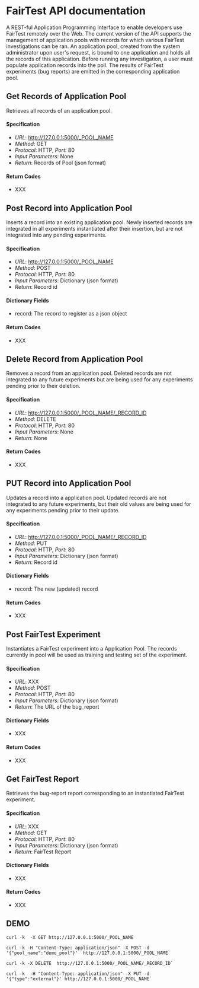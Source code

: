 # FairTest API documentation

A REST-ful Application Programming Interface to enable developers use FairTest remotely over the Web. The current version of the API supports the management of application pools with records for which various FairTest investigations can be ran. An application pool, created from the system administrator upon user's request, is bound to one application and holds all the records of this application. Before running any investigation, a user must populate application records into the poll. The results of FairTest experiments (bug reports) are emitted in the corresponding application pool.

## Get Records of Application Pool
Retrieves all records of an application pool.

#### Specification
* _URL_: http://127.0.0.1:5000/_POOL_NAME
* _Method_: GET
* _Protocol_: HTTP, _Port_: 80
* _Input Parameters_:  None
* _Return_: Records of Pool (json format)

#### Return Codes
* XXX


## Post Record into Application Pool
Inserts a record into an existing application pool. Newly inserted records are integrated in
all experiments instantiated after their insertion, but are not integrated into any pending 
experiments.

#### Specification
* _URL_: http://127.0.0.1:5000/_POOL_NAME
* _Method_: POST
* _Protocol_: HTTP, _Port_: 80
* _Input Parameters_: Dictionary (json format)
* _Return_: Record id

#### Dictionary Fields

* record: The record to register as a json object

#### Return Codes
* XXX



## Delete Record from Application Pool
Removes a record from an application pool. Deleted records are not integrated to any future experiments
but are being used for any experiments pending prior to their deletion.

#### Specification
* _URL_: http://127.0.0.1:5000/_POOL_NAME/_RECORD_ID
* _Method_: DELETE
* _Protocol_: HTTP, _Port_: 80
* _Input Parameters_: None
* _Return_: None

#### Return Codes

* XXX



## PUT Record into Application Pool
Updates a record into a application pool. Updated records are not integrated to any future experiments, but their old values are being used for any experiments pending prior to their update.

#### Specification
* _URL_: http://127.0.0.1:5000/_POOL_NAME/_RECORD_ID
* _Method_: PUT
* _Protocol_: HTTP, _Port_: 80
* _Input Parameters_: Dictionary (json format)
* _Return_: Record id

#### Dictionary Fields

* record: The new (updated) record

#### Return Codes
* XXX

     
## Post FairTest Experiment
Instantiates a FairTest experiment into a Application Pool. The records currently in pool will be used as training and testing set of the experiment.

#### Specification
* _URL_: XXX
* _Method_: POST
* _Protocol_: HTTP, _Port_: 80
* _Input Parameters_: Dictionary (json format)
* _Return_: The URL of the bug_report

#### Dictionary Fields

* XXX

#### Return Codes
* XXX


## Get FairTest Report
Retrieves the bug-report report corresponding to an instantiated FairTest experiment.

#### Specification
* _URL_: XXX
* _Method_: GET
* _Protocol_: HTTP, _Port_: 80
* _Input Parameters_: Dictionary (json format)
* _Return_: FairTest Report

#### Dictionary Fields

* XXX

#### Return Codes
* XXX


## DEMO

```
curl -k  -X GET http://127.0.0.1:5000/_POOL_NAME

curl -k -H "Content-Type: application/json" -X POST -d '{"pool_name":"demo_pool"}'  http://127.0.0.1:5000/_POOL_NAME`

curl -k -X DELETE  http://127.0.0.1:5000/_POOL_NAME/_RECORD_ID`

curl -k  -H "Content-Type: application/json" -X PUT -d '{"type":"external"}' http://127.0.0.1:5000/_POOL_NAME`
```